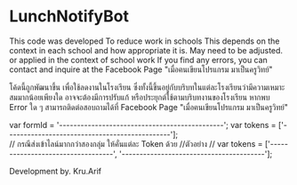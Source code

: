 # LunchNotifyBot
This code was developed To reduce work in schools This depends on the context in each school and how appropriate it is. May need to be adjusted. or applied in the context of school work If you find any errors, you can contact and inquire at the Facebook Page "เมื่อฅนเขียนโปรแกรม มาเป็นครูวิทย์"

โค้ดนี้ถูกพัฒนาขึ้น เพื่อใช้ลดงานในโรงเรียน ซึ่งทั้งนี้ขึ้นอยู่กับบริบทในแต่ละโรงเรียนว่ามีความเหมาะสมมากน้อยเพียงใด อาจจะต้องมีการปรับแก้ หรือประยุกต์ใช้ตามบริบทงานของโรงเรียน 
หากพบ Error ใด ๆ สามารถติดต่อสอบถามได้ที่ Facebook Page "เมื่อฅนเขียนโปรแกรม มาเป็นครูวิทย์"

  var formId = '----------------------------------------------';
  var tokens = ['----------------------------------------------'];   
  // กรณีส่งเข้าไลน์มากกว่าสองกลุ่ม ให้คั่นแต่ละ Token ด้วย 
  //ตัวอย่าง 
  // var tokens = ['----------------------------------', '----------------------------------------'];

Development by. Kru.Arif
